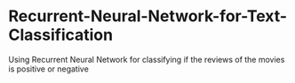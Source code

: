 # Recurrent-Neural-Network-for-Text-Classification
Using Recurrent Neural Network for classifying if the reviews of the movies is positive or negative
